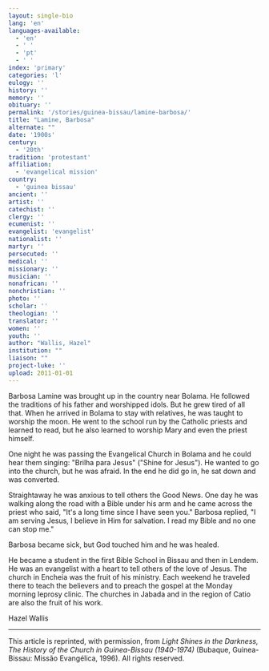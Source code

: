 ```yaml
---
layout: single-bio
lang: 'en'
languages-available:
  - 'en'
  - ' '
  - 'pt'
  - ' '
index: 'primary'
categories: 'l'
eulogy: ''
history: ''
memory: ''
obituary: ''
permalink: '/stories/guinea-bissau/lamine-barbosa/'
title: "Lamine, Barbosa"
alternate: ""
date: '1900s'
century:
  - '20th'
tradition: 'protestant'
affiliation:
  - 'evangelical mission'
country:
  - 'guinea bissau'
ancient: ''
artist: ''
catechist: ''
clergy: ''
ecumenist: ''
evangelist: 'evangelist'
nationalist: ''
martyr: ''
persecuted: ''
medical: ''
missionary: ''
musician: ''
nonafrican: ''
nonchristian: ''
photo: ''
scholar: ''
theologian: ''
translator: ''
women: ''
youth: ''
author: "Wallis, Hazel"
institution: ""
liaison: ""
project-luke: ''
upload: 2011-01-01
---
```




Barbosa Lamine was brought up in the country near Bolama. He followed the traditions of his father and worshipped idols. But he grew tired of all that. When he arrived in Bolama to stay with relatives, he was taught to worship the moon. He went to the school run by the Catholic priests and learned to read, but he also learned to worship Mary and even the priest himself.

One night he was passing the Evangelical Church in Bolama and he could hear them singing: "Brilha para Jesus" ("Shine for Jesus"). He wanted to go into the church, but he was afraid. In the end he did go in, he sat down and was converted.

Straightaway he was anxious to tell others the Good News. One day he was walking along the road with a Bible under his arm and he came across the priest who said,  "It's a long time since I have seen you."  Barbosa replied, "I am serving Jesus, I believe in Him for salvation. I read my Bible and no one can stop me."

Barbosa became sick, but God touched him and he was healed.

He became a student in the first Bible School in Bissau and then in Lendem. He was an evangelist with a heart to tell others of the love of Jesus. The church in Encheia was the fruit of his ministry. Each weekend he traveled there to teach the believers and to preach the gospel at the Monday morning leprosy clinic. The churches in Jabada and in the region of Catio are also the fruit of his work.

Hazel Wallis

---

This article is reprinted, with permission, from *Light Shines in the Darkness, The History of the Church in Guinea-Bissau (1940-1974)* (Bubaque, Guinea-Bissau: Missão Evangélica, 1996).  All rights reserved.
